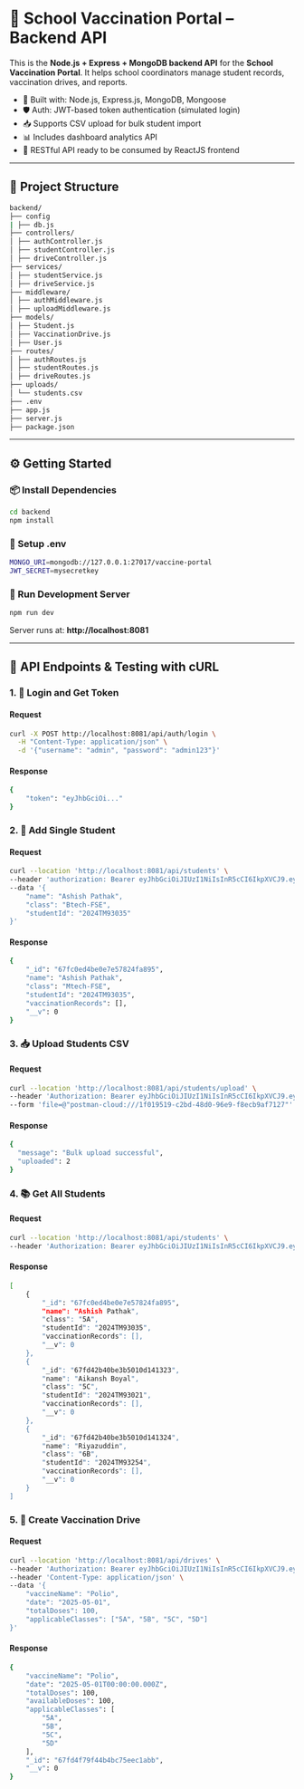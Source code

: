 # 🏫 School Vaccination Portal – Backend API

This is the **Node.js + Express + MongoDB backend API** for the **School Vaccination Portal**. It helps school coordinators manage student records, vaccination drives, and reports.

- 🧠 Built with: Node.js, Express.js, MongoDB, Mongoose
- 🛡️ Auth: JWT-based token authentication (simulated login)
- 📥 Supports CSV upload for bulk student import
- 📊 Includes dashboard analytics API
- 🔌 RESTful API ready to be consumed by ReactJS frontend

---

## 📁 Project Structure

```bash
backend/
├── config
| ├── db.js
├── controllers/
│ ├── authController.js
│ ├── studentController.js
│ ├── driveController.js
├── services/
│ ├── studentService.js
│ ├── driveService.js
├── middleware/
│ ├── authMiddleware.js
│ ├── uploadMiddleware.js
├── models/
│ ├── Student.js
│ ├── VaccinationDrive.js
│ ├── User.js
├── routes/
│ ├── authRoutes.js
│ ├── studentRoutes.js
│ ├── driveRoutes.js
├── uploads/
│ └── students.csv
├── .env
├── app.js
├── server.js
├── package.json
```

---

## ⚙️ Getting Started

### 📦 Install Dependencies

```bash
cd backend
npm install
```

### 🌱 Setup .env

```bash
MONGO_URI=mongodb://127.0.0.1:27017/vaccine-portal
JWT_SECRET=mysecretkey
```

### 🚀 Run Development Server

```bash
npm run dev
```

Server runs at: **http://localhost:8081**

---

## 🔗 API Endpoints & Testing with cURL

### 1. 🔐 Login and Get Token

#### Request

```bash
curl -X POST http://localhost:8081/api/auth/login \
  -H "Content-Type: application/json" \
  -d '{"username": "admin", "password": "admin123"}'
```

#### Response

```bash
{
    "token": "eyJhbGciOi..."
}
```

### 2. 👤 Add Single Student

#### Request

```bash
curl --location 'http://localhost:8081/api/students' \
--header 'authorization: Bearer eyJhbGciOiJIUzI1NiIsInR5cCI6IkpXVCJ9.eyJpZCI6IjY3ZmMwNTMzYTdjNmMxYmYzODZmZjBlMyIsImlhdCI6MTc0NDU3MTAxNH0.KxSMvzRlkJl9yXweTac3Y4l7IL5CBb5JdpxzW131t4U' \
--data '{
    "name": "Ashish Pathak",
    "class": "Btech-FSE",
    "studentId": "2024TM93035"
}'
```

#### Response

```bash
{
    "_id": "67fc0ed4be0e7e57824fa895",
    "name": "Ashish Pathak",
    "class": "Mtech-FSE",
    "studentId": "2024TM93035",
    "vaccinationRecords": [],
    "__v": 0
}
```

### 3. 📥 Upload Students CSV

#### Request

```bash
curl --location 'http://localhost:8081/api/students/upload' \
--header 'Authorization: Bearer eyJhbGciOiJIUzI1NiIsInR5cCI6IkpXVCJ9.eyJpZCI6IjY3ZmMwNTMzYTdjNmMxYmYzODZmZjBlMyIsImlhdCI6MTc0NDU3MTAxNH0.KxSMvzRlkJl9yXweTac3Y4l7IL5CBb5JdpxzW131t4U' \
--form 'file=@"postman-cloud:///1f019519-c2bd-48d0-96e9-f8ecb9af7127"'
```

#### Response

```bash
{
  "message": "Bulk upload successful",
  "uploaded": 2
}
```

### 4. 📚 Get All Students

#### Request

```bash
curl --location 'http://localhost:8081/api/students' \
--header 'Authorization: Bearer eyJhbGciOiJIUzI1NiIsInR5cCI6IkpXVCJ9.eyJpZCI6IjY3ZmMwNTMzYTdjNmMxYmYzODZmZjBlMyIsImlhdCI6MTc0NDU3MTAxNH0.KxSMvzRlkJl9yXweTac3Y4l7IL5CBb5JdpxzW131t4U'
```

#### Response

```bash
[
    {
        "_id": "67fc0ed4be0e7e57824fa895",
        "name": "Ashish Pathak",
        "class": "5A",
        "studentId": "2024TM93035",
        "vaccinationRecords": [],
        "__v": 0
    },
    {
        "_id": "67fd42b40be3b5010d141323",
        "name": "Aikansh Boyal",
        "class": "5C",
        "studentId": "2024TM93021",
        "vaccinationRecords": [],
        "__v": 0
    },
    {
        "_id": "67fd42b40be3b5010d141324",
        "name": "Riyazuddin",
        "class": "6B",
        "studentId": "2024TM93254",
        "vaccinationRecords": [],
        "__v": 0
    }
]
```

### 5. 📆 Create Vaccination Drive

#### Request

```bash
curl --location 'http://localhost:8081/api/drives' \
--header 'Authorization: Bearer eyJhbGciOiJIUzI1NiIsInR5cCI6IkpXVCJ9.eyJpZCI6IjY3ZmMwNTMzYTdjNmMxYmYzODZmZjBlMyIsImlhdCI6MTc0NDU3MTAxNH0.KxSMvzRlkJl9yXweTac3Y4l7IL5CBb5JdpxzW131t4U' \
--header 'Content-Type: application/json' \
--data '{
    "vaccineName": "Polio",
    "date": "2025-05-01",
    "totalDoses": 100,
    "applicableClasses": ["5A", "5B", "5C", "5D"]
}'
```

#### Response

```bash
{
    "vaccineName": "Polio",
    "date": "2025-05-01T00:00:00.000Z",
    "totalDoses": 100,
    "availableDoses": 100,
    "applicableClasses": [
        "5A",
        "5B",
        "5C",
        "5D"
    ],
    "_id": "67fd4f79f44b4bc75eec1abb",
    "__v": 0
}
```
